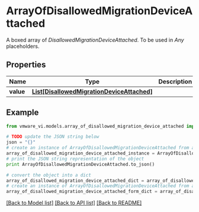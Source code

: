 # ArrayOfDisallowedMigrationDeviceAttached

A boxed array of *DisallowedMigrationDeviceAttached*. To be used in *Any* placeholders. 

## Properties
Name | Type | Description | Notes
------------ | ------------- | ------------- | -------------
**value** | [**List[DisallowedMigrationDeviceAttached]**](DisallowedMigrationDeviceAttached.md) |  | 

## Example

```python
from vmware_vi.models.array_of_disallowed_migration_device_attached import ArrayOfDisallowedMigrationDeviceAttached

# TODO update the JSON string below
json = "{}"
# create an instance of ArrayOfDisallowedMigrationDeviceAttached from a JSON string
array_of_disallowed_migration_device_attached_instance = ArrayOfDisallowedMigrationDeviceAttached.from_json(json)
# print the JSON string representation of the object
print ArrayOfDisallowedMigrationDeviceAttached.to_json()

# convert the object into a dict
array_of_disallowed_migration_device_attached_dict = array_of_disallowed_migration_device_attached_instance.to_dict()
# create an instance of ArrayOfDisallowedMigrationDeviceAttached from a dict
array_of_disallowed_migration_device_attached_form_dict = array_of_disallowed_migration_device_attached.from_dict(array_of_disallowed_migration_device_attached_dict)
```
[[Back to Model list]](../README.md#documentation-for-models) [[Back to API list]](../README.md#documentation-for-api-endpoints) [[Back to README]](../README.md)


